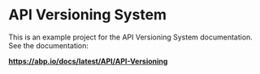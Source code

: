 # API Versioning System

This is an example project for the API Versioning System documentation. See the documentation:

**https://abp.io/docs/latest/API/API-Versioning**